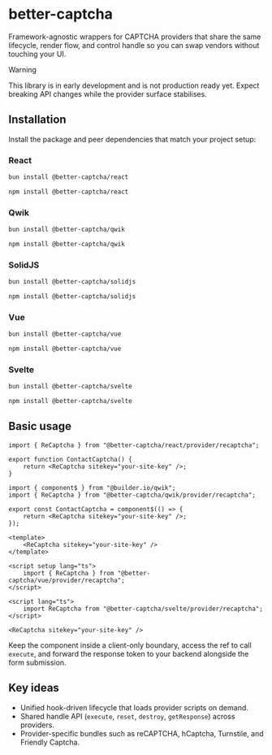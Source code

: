 # better-captcha

Framework-agnostic wrappers for CAPTCHA providers that share the same lifecycle, render flow, and control handle so you can swap vendors without touching your UI.

> [!WARNING]
> This library is in early development and is not production ready yet. Expect breaking API changes while the provider surface stabilises.

## Installation

Install the package and peer dependencies that match your project setup:

### React
```sh
bun install @better-captcha/react
```
```sh
npm install @better-captcha/react
```

### Qwik
```sh
bun install @better-captcha/qwik
```
```sh
npm install @better-captcha/qwik
```

### SolidJS
```sh
bun install @better-captcha/solidjs
```
```sh
npm install @better-captcha/solidjs
```

### Vue
```sh
bun install @better-captcha/vue
```
```sh
npm install @better-captcha/vue
```

### Svelte
```sh
bun install @better-captcha/svelte
```
```sh
npm install @better-captcha/svelte
```


## Basic usage

```tsx
import { ReCaptcha } from "@better-captcha/react/provider/recaptcha";

export function ContactCaptcha() {
	return <ReCaptcha sitekey="your-site-key" />;
}
```

```tsx
import { component$ } from "@builder.io/qwik";
import { ReCaptcha } from "@better-captcha/qwik/provider/recaptcha";

export const ContactCaptcha = component$(() => {
	return <ReCaptcha sitekey="your-site-key" />;
});
```

```vue
<template>
	<ReCaptcha sitekey="your-site-key" />
</template>

<script setup lang="ts">
	import { ReCaptcha } from "@better-captcha/vue/provider/recaptcha";
</script>
```

```svelte
<script lang="ts">
	import ReCaptcha from "@better-captcha/svelte/provider/recaptcha";
</script>

<ReCaptcha sitekey="your-site-key" />
```

Keep the component inside a client-only boundary, access the ref to call `execute`, and forward the response token to your backend alongside the form submission.

## Key ideas

- Unified hook-driven lifecycle that loads provider scripts on demand.
- Shared handle API (`execute`, `reset`, `destroy`, `getResponse`) across providers.
- Provider-specific bundles such as reCAPTCHA, hCaptcha, Turnstile, and Friendly Captcha.
